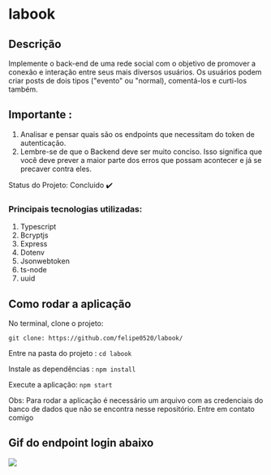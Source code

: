 # labook

## Descrição

Implemente o back-end de uma rede social com o objetivo de promover a conexão e interação entre seus mais diversos usuários.
Os usuários podem criar posts de dois tipos ("evento" ou "normal), comentá-los e curti-los também. 


## Importante :

1. Analisar e pensar quais são os endpoints que necessitam do token de autenticação.
2. Lembre-se de que o Backend deve ser muito conciso. Isso significa que você deve prever a maior parte dos erros que possam acontecer e já se precaver contra eles. 


Status do Projeto: Concluido :heavy_check_mark:

### Principais tecnologias utilizadas:

1. Typescript
2. Bcryptjs
3. Express
4. Dotenv
5. Jsonwebtoken
6. ts-node
7. uuid

## Como rodar a aplicação 


No terminal, clone o projeto:

```git clone: https://github.com/felipe0520/labook/ ```

Entre na pasta do projeto  :
```cd labook ```

Instale as dependências : 
```npm install ```

Execute a aplicação:
```npm start ```

Obs: Para rodar a aplicação é necessário um arquivo com as credenciais do banco de dados que não se encontra nesse repositório.
Entre em contato comigo

## Gif do endpoint login abaixo

![](screenshot/login/login.gif)



